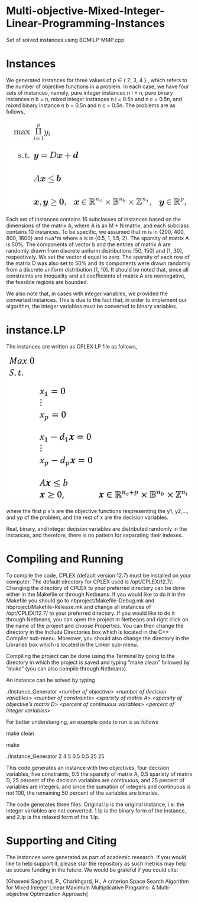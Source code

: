 # Multi-objective-Mixed-Integer-Linear-Programming-Instances
Set of solved instances using BOMILP-MMP.cpp
# Instances
We generated instances for three values of p ∈ { 2, 3, 4 } , which refers to
the number of objective functions in a problem. In each case, we have four sets of instances, namely,
pure integer instances n i = n, pure binary instances n b = n, mixed integer instances n i = 0.5n and
n c = 0.5n, and mixed binary instance n b = 0.5n and n c = 0.5n. The problems are as follows,

![Images](Images/problem.jpg)

Each set of instances contains 16 subclasses of instances based on the dimensions of the matrix A, where A is an M * N matrix, and each subclass contains 10 instances. To be specific, we assumed that m is in {200, 400, 800, 1600} and n=a*m where a is in {0.5, 1, 1.5, 2}. The sparsity of matrix A is 50%. The components of vector b and the entries of matrix A are randomly drawn from discrete uniform distributions [50, 150] and [1, 30], respectively. We set the vector d equal to zero. The sparsity of each row of the matrix D was also set to 50% and its components were drawn randomly from a discrete uniform distribution [1, 10].
It should be noted that, since all constraints are inequality and all coefficients of matrix A are nonnegative, the feasible regions are bounded.

We also note that, in cases with integer variables, we provided the converted instances. This is due to the fact that, in order to implement our algorithm, the integer variables must be converted to binary variables.

# instance.LP

The instances are written as CPLEX LP file as follows,

![Images](Images/instance.jpg)

where the first p x's are the objective functions respresenting the y1, y2,..., and yp of the problem, and the rest of x are the decision variables.

Real, binary, and integer decision variables are distributed randomly in the instances, and therefore, there is no pattern for separating their indexes.

# Compiling and Running

To compile the code, CPLEX (default version 12.7) must be installed on your computer. The default directory for CPLEX used is /opt/CPLEX/12.7/. Changing the directory of CPLEX to your preferred directory can be done either in the Makefile or through Netbeans. If you would like to do it in the Makefile you should go to nbproject/Makefile-Debug.mk and nbproject/Makefile-Release.mk and change all instances of /opt/CPLEX/12.7/ to your preferred directory. If you would like to do it through Netbeans, you can open the project in Netbeans and right click on the name of the project and choose Properties. You can then change the directory in the Include Directories box which is located in the C++ Compiler sub-menu. Moreover, you should also change the directory in the Libraries box which is located in the Linker sub-menu.

Compiling the project can be done using the Terminal by going to the directory in which the project is saved and typing ”make clean” followed by ”make” (you can also compile through Netbeans).

An instance can be solved by typing 

./Instance_Generator <*number of objective*> <*number of decision variables*> <*number of constraints*> <*sparsity of matrix A*> <*sparsity of objective's matrix D*> <*percent of continuous variables*> <*percent of integer variables*>


For better understanging, an example code to run is as follows

make clean

make

./Instance_Generator 2 4 5 0.5 0.5 25 25

This code generates an instance with two objectives, four decision variables, five constraints, 0.5 the sparsity of matrix A, 0.5 sparisty of matrix D, 25 percent of the decision variables are continuous, and 25 percent of variables are integers. and since the sumation of integers and continuous is not 100, the remaining 50 percent of the variables are binaries.

The code generates three files: Original.lp is the original instance, i.e. the integer variables are not converted. 1.lp is the binary form of the instance, and 2.lp is the relaxed form of the 1.lp.

# Supporting and Citing

The instances were generated as part of academic research. If you would like to help support it, please star the repository as such metrics may help us secure funding in the future. We would be grateful if you could cite:

[Ghasemi Saghand, P., Charkhgard, H., A criterion Space Search Algorithm for Mixed Integer Linear Maximum Multiplicative Programs: A Multi-objective Optimization Approach]
